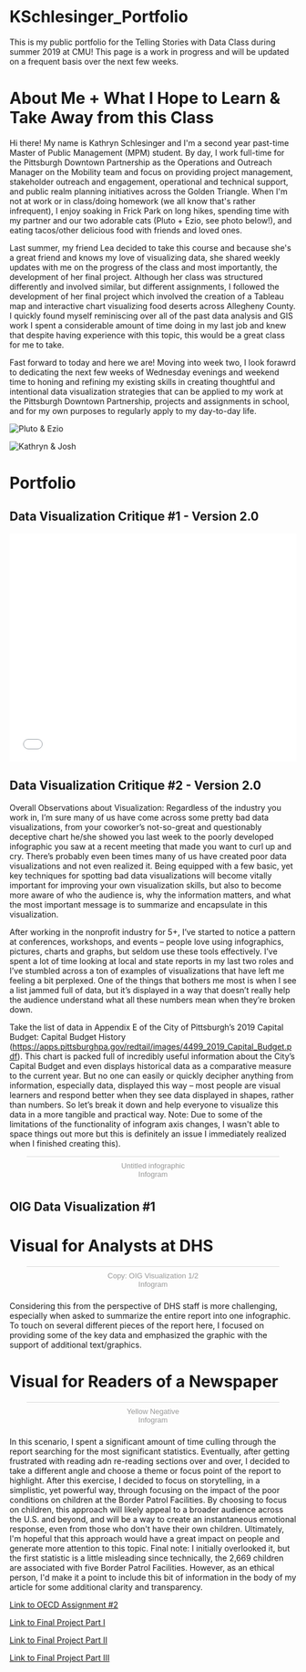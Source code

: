 # KSchlesinger_Portfolio
This is my public portfolio for the Telling Stories with Data Class during summer 2019 at CMU! This page is a work in progress and will be updated on a frequent basis over the next few weeks. 

# About Me + What I Hope to Learn & Take Away from this Class
Hi there! My name is Kathryn Schlesinger and I'm a second year past-time Master of Public Management (MPM) student. By day, I work full-time for the Pittsburgh Downtown Partnership as the Operations and Outreach Manager on the Mobility team and focus on providing project management, stakeholder outreach and engagement, operational and technical support, and public realm planning initiatives across the Golden Triangle. When I'm not at work or in class/doing homework (we all know that's rather infrequent), I enjoy soaking in Frick Park on long hikes, spending time with my partner and our two adorable cats (Pluto + Ezio, see photo below!), and eating tacos/other delicious food with friends and loved ones.

Last summer, my friend Lea decided to take this course and because she's a great friend and knows my love of visualizing data, she shared weekly updates with me on the progress of the class and most importantly, the development of her final project. Although her class was structured differently and involved similar, but different assignments, I followed the development of her final project which involved the creation of a Tableau map and interactive chart visualizing food deserts across Allegheny County. I quickly found myself reminiscing over all of the past data analysis and GIS work I spent a considerable amount of time doing in my last job and knew that despite having experience with this topic, this would be a great class for me to take. 

Fast forward to today and here we are! Moving into week two, I look forawrd to dedicating the next few weeks of Wednesday evenings and weekend time to honing and refining my existing skills in creating thoughtful and intentional data visualization strategies that can be applied to my work at the Pittsburgh Downtown Partnership, projects and assignments in school, and for my own purposes to regularly apply to my day-to-day life.

![Pluto & Ezio](https://user-images.githubusercontent.com/52687604/61662320-32488580-ac9c-11e9-827c-cb72f5659205.png)

![Kathryn & Josh](https://user-images.githubusercontent.com/52687604/61662630-c4508e00-ac9c-11e9-8982-a0109d1f9582.png)

# Portfolio
## Data Visualization Critique #1 - Version 2.0
<iframe title="Jeremy Corbyn, Leader of England's Opposition Party, Dominates Likes on Facebook posts, by 5:1, over the Labour Party" aria-label="Column Chart" id="datawrapper-chart-e9gUi" src="//datawrapper.dwcdn.net/e9gUi/3/" scrolling="no" frameborder="0" style="width: 0; min-width: 100% !important; border: none;" height="400"></iframe><script type="text/javascript">!function(){"use strict";window.addEventListener("message",function(a){if(void 0!==a.data["datawrapper-height"])for(var e in a.data["datawrapper-height"]){var t=document.getElementById("datawrapper-chart-"+e)||document.querySelector("iframe[src*='"+e+"']");t&&(t.style.height=a.data["datawrapper-height"][e]+"px")}})}();</script>

## Data Visualization Critique #2 - Version 2.0
Overall Observations about Visualization: 
Regardless of the industry you work in, I’m sure many of us have come across some pretty bad data visualizations, from your coworker’s not-so-great and questionably deceptive chart he/she showed you last week to the poorly developed infographic you saw at a recent meeting that made you want to curl up and cry. There’s probably even been times many of us have created poor data visualizations and not even realized it. Being equipped with a few basic, yet key techniques for spotting bad data visualizations will become vitally important for improving your own visualization skills, but also to become more aware of who the audience is, why the information matters, and what the most important message is to summarize and encapsulate in this visualization. 

After working in the nonprofit industry for 5+, I’ve started to notice a pattern at conferences, workshops, and events – people love using infographics, pictures, charts and graphs, but seldom use these tools effectively. I’ve spent a lot of time looking at local and state reports in my last two roles and I’ve stumbled across a ton of examples of visualizations that have left me feeling a bit perplexed. One of the things that bothers me most is when I see a list jammed full of data, but it’s displayed in a way that doesn’t really help the audience understand what all these numbers mean when they’re broken down. 

Take the list of data in Appendix E of the City of Pittsburgh’s 2019 Capital Budget: Capital Budget History (https://apps.pittsburghpa.gov/redtail/images/4499_2019_Capital_Budget.pdf). This chart is packed full of incredibly useful information about the City’s Capital Budget and even displays historical data as a comparative measure to the current year. But no one can easily or quickly decipher anything from information, especially data, displayed this way – most people are visual learners and respond better when they see data displayed in shapes, rather than numbers. So let’s break it down and help everyone to visualize this data in a more tangible and practical way. Note: Due to some of the limitations of the functionality of infogram axis changes, I wasn't able to space things out more but this is definitely an issue I immediately realized when I finished creating this).

<div class="infogram-embed" data-id="0ffe5a7f-a408-423e-b8b5-342751c74f2f" data-type="interactive" data-title="Untitled infographic"></div><script>!function(e,t,s,i){var n="InfogramEmbeds",o=e.getElementsByTagName("script")[0],d=/^http:/.test(e.location)?"http:":"https:";if(/^\/{2}/.test(i)&&(i=d+i),window[n]&&window[n].initialized)window[n].process&&window[n].process();else if(!e.getElementById(s)){var r=e.createElement("script");r.async=1,r.id=s,r.src=i,o.parentNode.insertBefore(r,o)}}(document,0,"infogram-async","https://e.infogram.com/js/dist/embed-loader-min.js");</script><div style="padding:8px 0;font-family:Arial!important;font-size:13px!important;line-height:15px!important;text-align:center;border-top:1px solid #dadada;margin:0 30px"><a href="https://infogram.com/0ffe5a7f-a408-423e-b8b5-342751c74f2f" style="color:#989898!important;text-decoration:none!important;" target="_blank">Untitled infographic</a><br><a href="https://infogram.com" style="color:#989898!important;text-decoration:none!important;" target="_blank" rel="nofollow">Infogram</a></div>

## OIG Data Visualization #1
# Visual for Analysts at DHS
<div class="infogram-embed" data-id="08bd9290-7b17-49aa-8b51-30f7950a6401" data-type="interactive" data-title="Copy: OIG Visualization 1/2"></div><script>!function(e,t,s,i){var n="InfogramEmbeds",o=e.getElementsByTagName("script")[0],d=/^http:/.test(e.location)?"http:":"https:";if(/^\/{2}/.test(i)&&(i=d+i),window[n]&&window[n].initialized)window[n].process&&window[n].process();else if(!e.getElementById(s)){var r=e.createElement("script");r.async=1,r.id=s,r.src=i,o.parentNode.insertBefore(r,o)}}(document,0,"infogram-async","https://e.infogram.com/js/dist/embed-loader-min.js");</script><div style="padding:8px 0;font-family:Arial!important;font-size:13px!important;line-height:15px!important;text-align:center;border-top:1px solid #dadada;margin:0 30px"><a href="https://infogram.com/08bd9290-7b17-49aa-8b51-30f7950a6401" style="color:#989898!important;text-decoration:none!important;" target="_blank">Copy: OIG Visualization 1/2</a><br><a href="https://infogram.com" style="color:#989898!important;text-decoration:none!important;" target="_blank" rel="nofollow">Infogram</a></div>

Considering this from the perspective of DHS staff is more challenging, especially when asked to summarize the entire report into one infographic. To touch on several different pieces of the report here, I focused on providing some of the key data and emphasized the graphic with the support of additional text/graphics. 

# Visual for Readers of a Newspaper
<div class="infogram-embed" data-id="0d614463-1efa-4eed-91ab-adf51d502573" data-type="interactive" data-title="Yellow Negative"></div><script>!function(e,t,s,i){var n="InfogramEmbeds",o=e.getElementsByTagName("script")[0],d=/^http:/.test(e.location)?"http:":"https:";if(/^\/{2}/.test(i)&&(i=d+i),window[n]&&window[n].initialized)window[n].process&&window[n].process();else if(!e.getElementById(s)){var r=e.createElement("script");r.async=1,r.id=s,r.src=i,o.parentNode.insertBefore(r,o)}}(document,0,"infogram-async","https://e.infogram.com/js/dist/embed-loader-min.js");</script><div style="padding:8px 0;font-family:Arial!important;font-size:13px!important;line-height:15px!important;text-align:center;border-top:1px solid #dadada;margin:0 30px"><a href="https://infogram.com/0d614463-1efa-4eed-91ab-adf51d502573" style="color:#989898!important;text-decoration:none!important;" target="_blank">Yellow Negative</a><br><a href="https://infogram.com" style="color:#989898!important;text-decoration:none!important;" target="_blank" rel="nofollow">Infogram</a></div>

In this scenario, I spent a significant amount of time culling through the report searching for the most significant statistics. Eventually, after getting frustrated with reading adn re-reading sections over and over, I decided to take a different angle and choose a theme or focus point of the report to highlight. After this exercise, I decided to focus on storytelling, in a simplistic, yet powerful way, through focusing on the impact of the poor conditions on children at the Border Patrol Facilities. By choosing to focus on children, this approach will likely appeal to a broader audience across the U.S. and beyond, and will be a way to create an instantaneous emotional response, even from those who don't have their own children. Ultimately, I'm hopeful that this approach would have a great impact on people and generate more attention to this topic. Final note: I initially overlooked it, but the first statistic is a little misleading since technically, the 2,669 children are associated with five Border Patrol Facilities. However, as an ethical person, I'd make it a point to include this bit of information in the body of my article for some additional clarity and transparency. 

[Link to OECD Assignment #2](/dataviz2.md)

[Link to Final Project Part I](/final_project.md)

[Link to Final Project Part II](/final_project_part2.md)

[Link to Final Project Part III](/final_project_part3.md)
